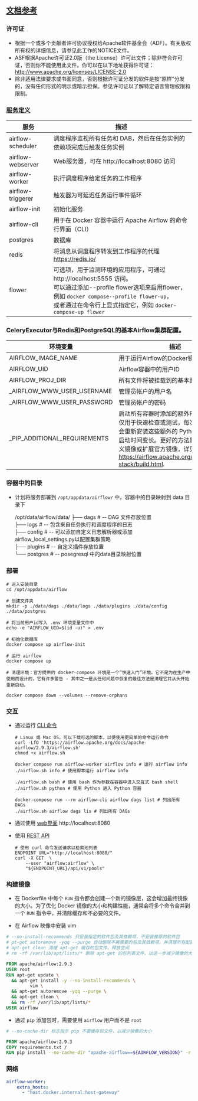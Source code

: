 

## [文档参考](https://airflow.apache.org/docs/apache-airflow/stable/howto/docker-compose/index.html)

### 许可证

- 根据一个或多个贡献者许可协议授权给Apache软件基金会（ADF）。有关版权所有权的详细信息，请参见此工作的NOTICE文件。
- ASF根据Apache许可证2.0版（the License）许可此文件；除非符合许可证，否则你不能使用此文件。你可以在以下地址获得许可证：http://www.apache.org/licenses/LICENSE-2.0
- 除非适用法律要求或书面同意，否则根据许可证分发的软件是按“原样”分发的，没有任何形式的明示或暗示担保。参见许可证以了解特定语言管理权限和限制。

### [服务定义](https://airflow.apache.org/docs/apache-airflow/stable/howto/docker-compose/index.html)

| 服务                  | 描述                                                         |
| --------------------- | ------------------------------------------------------------ |
| airflow-scheduler | 调度程序监视所有任务和 DAB，然后在任务实例的依赖项完成后触发任务实例 |
| airflow-webserver | Web服务器，可在 http://localhost:8080 访问                   |
| airflow-worker    | 执行调度程序给定任务的工作程序                               |
| airflow-triggerer | 触发器为可延迟任务运行事件循环                               |
| airflow-init      | 初始化服务                                                   |
| airflow-cli       | 用于在 Docker 容器中运行 Apache Airflow 的命令行界面（CLI）  |
| postgres          | 数据库                                                       |
| redis             | 将消息从调度程序转发到工作程序的代理 https://redis.io/       |
| flower            | 可选项，用于监测环境的应用程序，可通过 http://localhost:5555 访问。<br>可以通过添加--profile flower选项来启用flower，例如 `docker compose--profile flower-up`，<br>或者通过在命令行上显式指定它，例如 `docker-compose-up flower` |



### CeleryExecutor与Redis和PostgreSQL的基本Airflow集群配置。

| 环境变量                         | 描述                                                         | 默认值                 |
| -------------------------------- | ------------------------------------------------------------ | ---------------------- |
| AIRFLOW_IMAGE_NAME           | 用于运行Airflow的Docker镜像名称                              | `apache/airflow:2.9.3` |
| AIRFLOW_UID                  | Airflow容器中的用户ID                                        | `50000`                |
| AIRFLOW_PROJ_DIR             | 所有文件将被挂载到的基本路径                                 | `.`                    |
| _AIRFLOW_WWW_USER_USERNAME   | 管理员帐户的用户名                                           | `airflow`              |
| _AIRFLOW_WWW_USER_PASSWORD   | 管理员帐户的密码                                             | `airflow`              |
| _PIP_ADDITIONAL_REQUIREMENTS | 启动所有容器时添加的额外PIP要求。<br>仅用于快速检查或测试，每次启动服务时都会重新安装这些额外的 Python 包，会导致启动时间变长。更好的方法是构建一个自定义镜像或扩展官方镜像，详见 https://airflow.apache.org/docs/docker-stack/build.html. | `''`                   |

### 容器中的目录

- 计划将服务部署到 `/opt/appdata/airflow/` 中，容器中的目录映射到 data 目录下

  /opt/data/airflow/data/
  ├── dags                  # -- DAG 文件存放位置  
  ├── logs                   # -- 包含来自任务执行和调度程序的日志  
  ├── config               # -- 可以添加自定义日志解析器或添加airflow_local_settings.py以配置集群策略  
  ├── plugins             # -- 自定义插件存放位置  
  └── postgres          # -- posegresql 中的data目录映射位置

### 部署

```shell
# 进入安装目录
cd /opt/appdata/airflow

# 创建文件夹
mkdir -p ./data/dags ./data/logs ./data/plugins ./data/config ./data/postgres

# 将当前用户id写入 .env 环境变量文件中
echo -e "AIRFLOW_UID=$(id -u)" > .env

# 初始化数据库
docker compose up airflow-init

# 运行 airflow
docker compose up

# 清理环境：官方提供的 docker-compose 环境是一个“快速入门”环境。它不是为在生产中使用而设计的，它有许多警告 - 其中之一是从任何问题中恢复的最佳方法是清理它并从头开始重新启动。

docker compose down --volumes --remove-orphans
```

### 交互

- 通过运行 [CLI 命令](https://airflow.apache.org/docs/apache-airflow/stable/howto/usage-cli.html)

  ```shell
  # Linux 或 Mac OS，可以下载可选的脚本，以便使用更简单的命令运行命令
  curl -LfO 'https://airflow.apache.org/docs/apache-airflow/2.9.3/airflow.sh'
  chmod +x airflow.sh
  
  docker compose run airflow-worker airflow info # 运行 airflow info
  ./airflow.sh info # 使用脚本运行 airflow info
  
  ./airflow.sh bash # 使用 bash 作为参数在容器中进入交互式 bash shell
  ./airflow.sh python # 使用 Python 进入 Python 容器
  
  docker-compose run --rm airflow-cli airflow dags list # 列出所有 DAGs
  ./airflow.sh airflow dags lis # 列出所有 DAGs
  ```

- 通过使用 [web界面](https://airflow.apache.org/docs/apache-airflow/stable/ui.html) http://localhost:8080

- 使用 [REST API](https://airflow.apache.org/docs/apache-airflow/stable/stable-rest-api-ref.html)

  ```shell
  # 使用 curl 命令发送请求以检索池列表
  ENDPOINT_URL="http://localhost:8080/"
  curl -X GET  \
      --user "airflow:airflow" \
      "${ENDPOINT_URL}/api/v1/pools"
  ```

### 构建镜像

- 在 Dockerfile 中每个 `RUN` 指令都会创建一个新的镜像层，这会增加最终镜像的大小。为了优化 Docker 镜像的大小和构建性能，通常会将多个命令合并到一个 `RUN` 指令中，并清除缓存和不必要的文件。

- 在 Airflow 映像中安装 vim

```dockerfile
# --no-install-recommends 只安装指定的软件包及其依赖项，不安装推荐的软件包
# pt-get autoremove -yqq --purge 自动删除不再需要的包及其依赖项，并清理所有配置文件
# apt-get clean 清理 apt-get 缓存的包文件，释放空间
# rm -rf /var/lib/apt/lists/* 删除 apt-get 的包列表文件，以进一步减少镜像的大小

FROM apache/airflow:2.9.3
USER root
RUN apt-get update \
  && apt-get install -y --no-install-recommends \
         vim \
  && apt-get autoremove -yqq --purge \
  && apt-get clean \
  && rm -rf /var/lib/apt/lists/*
USER airflow
```

- 通过 `pip` 添加包时，需要使用 `airflow` 用户而不是 `root`

```dockerfile
# --no-cache-dir 标志指示 pip 不要缓存包文件，以减少镜像的大小

FROM apache/airflow:2.9.3
COPY requirements.txt /
RUN pip install --no-cache-dir "apache-airflow==${AIRFLOW_VERSION}" -r /requirements.txt
```

### 网络

```yaml
airflow-worker:
    extra_hosts:
      - "host.docker.internal:host-gateway"
```
